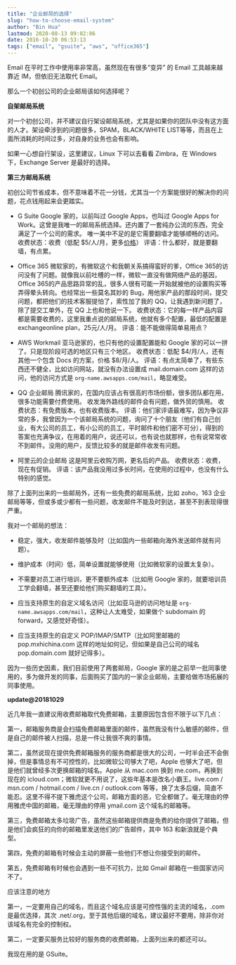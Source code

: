 ```yaml
---
title: "企业邮局的选择"
slug: "how-to-choose-email-system"
author: "Bin Hua"
lastmod: 2020-08-13 09:02:06
date: 2016-10-20 06:53:13
tags: ["email", "gsuite", "aws", "office365"]
---
```


Email 在平时工作中使用率非常高，虽然现在有很多“变异” 的 Email 工具越来越靠近 IM，但依旧无法取代 Email。

那么一个初创公司的企业邮局该如何选择呢？

**自架邮局系统**

对一个初创公司，并不建议自行架设邮局系统，尤其是如果你的团队中没有这方面的人才。架设牵涉到的问题很多，SPAM，BLACK/WHITE LIST等等，而且在上面所消耗的时间过多，对自身的业务也会有影响。

如果一心想自行架设，这里建议，Linux 下可以去看看 Zimbra，在 Windows 下，Exchange Server 是最好的选择。

**第三方邮局系统**

初创公司节省成本，但不意味着不花一分钱，尤其当一个方案能很好的解决你的问题，花点钱用起来会更踏实。

- G Suite Google 家的，以前叫过 Google Apps，也叫过 Google Apps for Work。这曾是我唯一的邮局系统选择。还内置了一套纯办公流的东西，完全满足了一个公司的需求。 唯一美中不足的是它需要翻墙才能够顺畅的访问。 收费状态：收费（低配 $5/人/月，更多[价格](https://gsuite.google.com/pricing.html)） 评语：什么都好，就是要翻墙，有点累。

- Office 365 微软家的，有微软这个和我朝关系搞得蛮好的爹，Office 365的访问没有了问题。就像我以前吐槽的一样，微软一直没有做网络产品的基因，Office 365的产品思路异常的乱，很多人很有可能一开始就被他的设置购买等弄得晕头转向。也经常出一些莫名其妙的 Bug，用他家产品的那段时间，提交问题，都把他们的技术客服提怕了，索性加了我的 QQ，让我遇到新问题了，除了提交工单外，在 QQ 上也和他说一下。 收费状态：它的每一样产品内容都是需要收费的，这里我重点说的邮局系统，他就有多个配置，最低的配置是 exchangeonline plan，25元/人/月。 评语：能不能做得简单易用点？

- AWS Workmail 亚马逊家的，也只有他的设置配置能和 Google 家的可以一拼了。只是现阶段可选的地区只有三个地区。 收费状态：低配 $4/月/人，还有其他一个包含 Docs 的方案，价格 $8/月/人。 评语：有点太简单了，有些东西还不健全，比如访问网站，就没有办法设置成 mail.domain.com 这样的访问，他的访问方式是 `org-name.awsapps.com/mail`，略显难受。

- QQ 企业邮局 腾讯家的，在国内应该占有很高的市场份额，很多团队都在用，很多功能需要付费使用。 收发海外路线的邮件会有问题，做外贸的慎用。 收费状态：有免费版本，也有收费版本。 评语：他们家评语最难写，因为争议非常的多，我曾因为一个该邮局系统的问题，询问了十个朋友（他们有自己创业，有大公司的员工，有小公司的员工，平时邮件和他们密不可分），得到的答案也充满争议，在用着的用户，说还可以，也有说也就那样，也有说常常收不到邮件。没用的用户，反馈比较多的就是邮件收发有问题。

- 阿里云的企业邮局 这是阿里云收购万网，更名后的产品。 收费状态：收费，现在有促销。 评语：该产品我没用过多长时间，在使用的过程中，也没有什么特别的感觉。 

除了上面列出来的一些邮局外，还有一些免费的邮局系统，比如 zoho，163 企业邮局等等，但或多或少都有一些问题，收发邮件不能及时到达，甚至不到表现得很严重。

我对一个邮局的想法：

- 稳定，强大，收发邮件能够及时（比如国内一些邮箱向海外发送邮件就有问题）。

- 维护成本（时间）低，简单设置就能够使用（比如微软家的设置太复杂）。

- 不需要对员工进行培训，更不要额外成本（比如用 Google 家的，就要培训员工学会翻墙，甚至还要给他们购买翻墙的工具）。

- 应当支持原生的自定义域名访问（比如亚马逊的访问地址是  `org-name.awsapps.com/mail`，这种让人太难受，如果做个 subdomain 的 forward，又感觉好奇怪）。

- 应当支持原生的自定义 POP/IMAP/SMTP（比如阿里邮箱的pop.mxhichina.com 这样的地址如何记，但如果是自己公司的域名 pop.domain.com 就好记得多）。 

因为一些历史因素，我们目前使用了两套邮局，Google 家的是之前早一批同事使用的，多为做开发的同事，后面购买了国内的一家企业邮局，主要给做市场拓展的同事使用。

**update@20181029**

近几年我一直建议用收费邮箱取代免费邮箱，主要原因包含但不限于以下几点：

第一，邮箱服务商是会扫描免费邮箱里面的邮件，虽然我没有什么敏感的邮件，但是自己的邮件被人扫描，总是一件让我很不爽的事情。

第二，虽然说现在提供免费邮箱服务的服务商都是很大的公司，一时半会还不会倒掉，但是事情总有不可控性的，比如微软公司够大了吧，Apple 也够大了吧，但是他们就曾经多次更换邮箱的域名。Apple 从 mac.com 换到 me.com，再换到现在的 icloud.com；微软就更不用说了，这些年基本是改名小霸王。live.com / msn.com / hotmail.com / live.cn / outlook.com 等等，换了太多后缀，简直不能忍。这里不得不提下雅虎这个公司，邮箱方面的恶，它全都做了。毫无理由的停用雅虎中国的邮箱，毫无理由的停用 ymail.com 这个域名的邮箱等。

第三，免费邮箱太多垃圾广告，虽然这些邮箱提供商是免费的给你提供了邮箱，但是他们会疯狂的向你的邮箱里发送他们的广告邮件，其中 163 和新浪就是个典型。

第四，免费的邮箱有时候会主动的屏蔽一些他们不想让你接受到的邮件。

第五，免费邮箱有时候也会遇到一些不可抗力，比如 Gmail 邮箱在一些国家访问不了。

应该注意的地方

第一，一定要用自己的域名，而且这个域名应该是可控性强的主流的域名，.com 是最优选择，其次 .net/.org，至于其他后缀的域名，建议最好不要用，除非你对该域名有完全的控制权。

第二，一定要买服务比较好的服务商的收费邮箱，上面列出来的都还可以。

我现在用的是 GSuite。